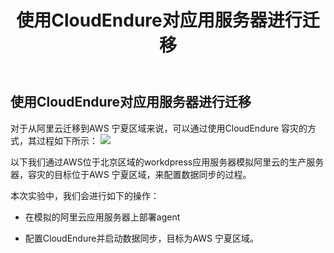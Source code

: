 ﻿---
title: "使用CloudEndure对应用服务器进行迁移"
chapter: false
weight: 40
---

## 使用CloudEndure对应用服务器进行迁移

对于从阿里云迁移到AWS 宁夏区域来说，可以通过使用CloudEndure 容灾的方式，其过程如下所示：
![](/images/SyncWithCloudEndure/CE-workflow-ali.png)

以下我们通过AWS位于北京区域的workdpress应用服务器模拟阿里云的生产服务器，容灾的目标位于AWS 宁夏区域，来配置数据同步的过程。

本次实验中，我们会进行如下的操作：

* 在模拟的阿里云应用服务器上部署agent

* 配置CloudEndure并启动数据同步，目标为AWS 宁夏区域。





